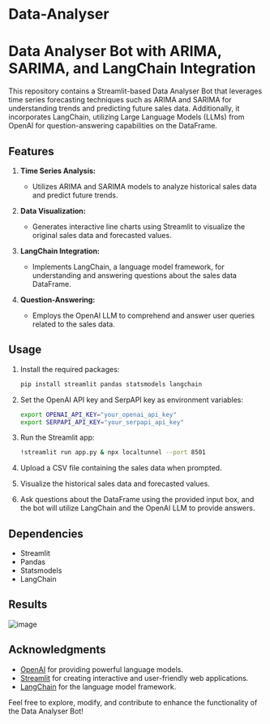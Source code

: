 # Data-Analyser

# Data Analyser Bot with ARIMA, SARIMA, and LangChain Integration

This repository contains a Streamlit-based Data Analyser Bot that leverages time series forecasting techniques such as ARIMA and SARIMA for understanding trends and predicting future sales data. Additionally, it incorporates LangChain, utilizing Large Language Models (LLMs) from OpenAI for question-answering capabilities on the DataFrame.

## Features

1. **Time Series Analysis:**
   - Utilizes ARIMA and SARIMA models to analyze historical sales data and predict future trends.

2. **Data Visualization:**
   - Generates interactive line charts using Streamlit to visualize the original sales data and forecasted values.

3. **LangChain Integration:**
   - Implements LangChain, a language model framework, for understanding and answering questions about the sales data DataFrame.

4. **Question-Answering:**
   - Employs the OpenAI LLM to comprehend and answer user queries related to the sales data.

## Usage

1. Install the required packages:
   ```bash
   pip install streamlit pandas statsmodels langchain
   ```

2. Set the OpenAI API key and SerpAPI key as environment variables:
   ```bash
   export OPENAI_API_KEY="your_openai_api_key"
   export SERPAPI_API_KEY="your_serpapi_api_key"
   ```

3. Run the Streamlit app:
   ```bash
   !streamlit run app.py & npx localtunnel --port 8501
   ```

4. Upload a CSV file containing the sales data when prompted.

5. Visualize the historical sales data and forecasted values.

6. Ask questions about the DataFrame using the provided input box, and the bot will utilize LangChain and the OpenAI LLM to provide answers.

## Dependencies

- Streamlit
- Pandas
- Statsmodels
- LangChain

## Results
![image](https://github.com/Aditya3012Purwar/Data-Analyser/assets/103439955/76f48d59-3443-4637-98fe-24484b268828)

## Acknowledgments

- [OpenAI](https://www.openai.com/) for providing powerful language models.
- [Streamlit](https://streamlit.io/) for creating interactive and user-friendly web applications.
- [LangChain](https://www.langchain.com) for the language model framework.

Feel free to explore, modify, and contribute to enhance the functionality of the Data Analyser Bot!


